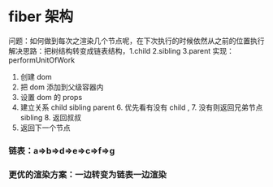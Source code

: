 # fiber 架构

问题：如何做到每次之渲染几个节点呢，在下次执行的时候依然从之前的位置执行
解决思路：把树结构转变成链表结构，1.child 2.sibling 3.parent
实现：performUnitOfWork

1.  创建 dom
2.  把 dom 添加到父级容器内
3.  设置 dom 的 props
4.  建立关系 child sibling parent 6. 优先看有没有 child , 7. 没有则返回兄弟节点 sibling 8. 返回叔叔
5.  返回下一个节点

### 链表：a=>b=>d=>e=>c=>f=>g

### 更优的渲染方案：一边转变为链表一边渲染
